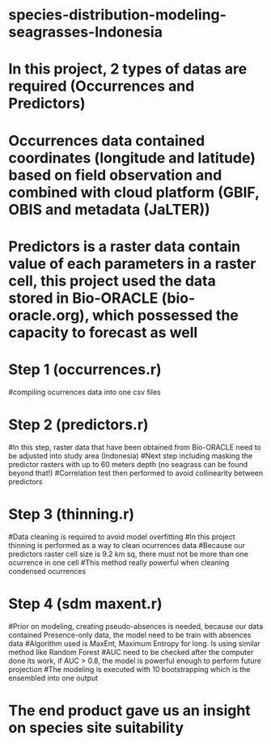 # species-distribution-modeling-seagrasses-Indonesia

# In this project, 2 types of datas are required (Occurrences and Predictors)

# Occurrences data contained coordinates (longitude and latitude) based on field observation and combined with cloud platform (GBIF, OBIS and metadata (JaLTER))

# Predictors is a raster data contain value of each parameters in a raster cell, this project used the data stored in Bio-ORACLE (bio-oracle.org), which possessed the capacity to forecast as well

# Step 1 (occurrences.r)
#compiling ocurrences data into one csv files

# Step 2 (predictors.r)
#In this step, raster data that have been obtained from Bio-ORACLE need to be adjusted into study area (Indonesia)
#Next step including masking the predictor rasters with up to 60 meters depth (no seagrass can be found beyond that!)
#Correlation test then performed to avoid collinearity between predictors

# Step 3 (thinning.r)
#Data cleaning is required to avoid model overfitting
#In this project  thinning is performed as a way to clean ocurrences data
#Because our predictors raster cell size is 9.2 km sq, there must not be more than one ocurrence in one cell
#This method really powerful when cleaning condensed ocurrences

# Step 4 (sdm maxent.r)
#Prior on modeling, creating pseudo-absences is needed, because our data contained Presence-only data, the model need to be train with absences data
#Algorithm used is MaxEnt, Maximum Entropy for long. Is using similar method like Random Forest
#AUC need to be checked after the computer done its work, if AUC > 0.8, the model is powerful enough to perform future projection
#The modeling is executed with 10 bootstrapping which is the ensembled into one output

# The end product gave us an insight on species site suitability





